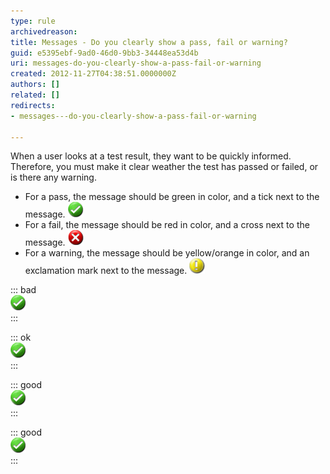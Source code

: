 ```yaml
---
type: rule
archivedreason: 
title: Messages - Do you clearly show a pass, fail or warning?
guid: e5395ebf-9ad0-46d0-9bb3-34448ea53d4b
uri: messages-do-you-clearly-show-a-pass-fail-or-warning
created: 2012-11-27T04:38:51.0000000Z
authors: []
related: []
redirects:
- messages---do-you-clearly-show-a-pass-fail-or-warning

---
```


When a user looks at a test result, they want to be quickly informed. Therefore, you must make it clear weather the test has passed or failed, or is there any warning.

<!--endintro-->

* For a pass, the message should be green in color, and a tick next to the message. ![](../../assets/Success-lg.gif)
* For a fail, the message should be red in color, and a cross next to the message. ![](../../assets/Fail-lg.gif)
* For a warning, the message should be yellow/orange in color, and an exclamation mark next to the message. ![](../../assets/Warning-lg.gif)



::: bad  
![Figure: Bad Example - Pass and fail are not clear](../../assets/Success-lg.gif)  
:::


::: ok  
![Figure: Green text and tick for pass, red text and cross for fail (Better)](../../assets/Success-lg.gif)  
:::


::: good  
![Figure: Good Example - Status on windows forms](../../assets/Success-lg.gif)  
:::


::: good  
![Figure: Good Example - Microsoft Update uses 3 icons to indicate different status, and good quality of Images too](../../assets/Success-lg.gif)  
:::

